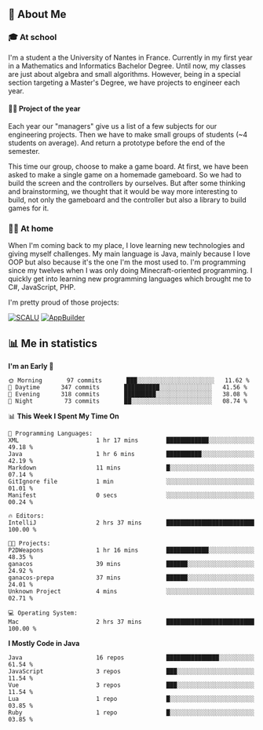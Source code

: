 ## 👀 About Me

### 🎓 At school

I'm a student a the University of Nantes in France. Currently in my first year in a Mathematics and Informatics Bachelor Degree. Until now, my classes are just about algebra and small algorithms. However, being in a special section targeting a Master's Degree, we have projects to engineer each year. 

#### 🔧🔬 Project of the year

Each year our "managers" give us a list of a few subjects for our engineering projects. Then we have to make small groups of students (~4 students on average). And return a prototype before the end of the semester.

This time our group, choose to make a game board. At first, we have been asked to make a single game on a homemade gameboard. So we had to build the screen and the controllers by ourselves. 
But after some thinking and brainstorming, we thought that it would be way more interesting to build, not only the gameboard and the controller but also a library to build games for it.

### 👨‍💻 At home

When I'm coming back to my place, I love learning new technologies and giving myself challenges. My main language is Java, mainly because I love OOP but also because it's the one I'm the most used to. I'm programming since my twelves when I was only doing Minecraft-oriented programming.  I quickly get into learning new programming languages which brought me to C#, JavaScript, PHP. 

I'm pretty proud of those projects:

[![SCALU](https://github-readme-stats.vercel.app/api/pin?username=renardfute&repo=SCALU)](https://github.com/renardfute/scalu)
[![AppBuilder](https://github-readme-stats.vercel.app/api/pin?username=pulsedev2&repo=AppBuilder)](https://github.com/pulsedev2/AppBuilder)

## 📊 Me in statistics
<!--START_SECTION:waka-->
**I'm an Early 🐤** 

```text
🌞 Morning       97 commits       ███░░░░░░░░░░░░░░░░░░░░░░   11.62 % 
🌆 Daytime      347 commits       ██████████░░░░░░░░░░░░░░░   41.56 % 
🌃 Evening      318 commits       █████████░░░░░░░░░░░░░░░░   38.08 % 
🌙 Night         73 commits       ██░░░░░░░░░░░░░░░░░░░░░░░   08.74 % 

```


📊 **This Week I Spent My Time On** 

```text
💬 Programming Languages: 
XML                      1 hr 17 mins        ████████████░░░░░░░░░░░░░   49.18 % 
Java                     1 hr 6 mins         ██████████░░░░░░░░░░░░░░░   42.19 % 
Markdown                 11 mins             █░░░░░░░░░░░░░░░░░░░░░░░░   07.14 % 
GitIgnore file           1 min               ░░░░░░░░░░░░░░░░░░░░░░░░░   01.01 % 
Manifest                 0 secs              ░░░░░░░░░░░░░░░░░░░░░░░░░   00.24 % 

🔥 Editors: 
IntelliJ                 2 hrs 37 mins       █████████████████████████   100.00 % 

🐱‍💻 Projects: 
P2DWeapons               1 hr 16 mins        ████████████░░░░░░░░░░░░░   48.35 % 
ganacos                  39 mins             ██████░░░░░░░░░░░░░░░░░░░   24.92 % 
ganacos-prepa            37 mins             ██████░░░░░░░░░░░░░░░░░░░   24.01 % 
Unknown Project          4 mins              ░░░░░░░░░░░░░░░░░░░░░░░░░   02.71 % 

💻 Operating System: 
Mac                      2 hrs 37 mins       █████████████████████████   100.00 % 

```

**I Mostly Code in Java** 

```text
Java                     16 repos            ███████████████░░░░░░░░░░   61.54 % 
JavaScript               3 repos             ███░░░░░░░░░░░░░░░░░░░░░░   11.54 % 
Vue                      3 repos             ███░░░░░░░░░░░░░░░░░░░░░░   11.54 % 
Lua                      1 repo              █░░░░░░░░░░░░░░░░░░░░░░░░   03.85 % 
Ruby                     1 repo              █░░░░░░░░░░░░░░░░░░░░░░░░   03.85 % 

```



<!--END_SECTION:waka-->
